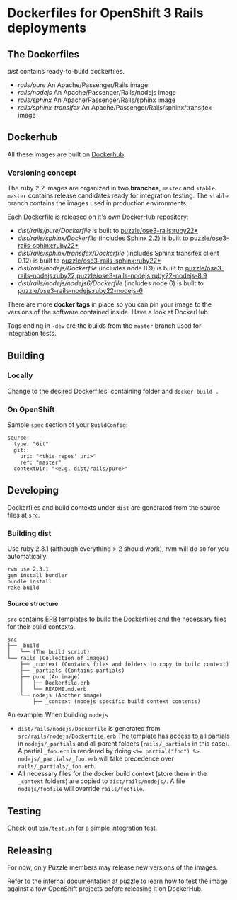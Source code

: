 # Dockerfiles for OpenShift 3 Rails deployments

## The Dockerfiles

_dist_ contains ready-to-build dockerfiles.

* _rails/pure_ An Apache/Passenger/Rails image
* _rails/nodejs_ An Apache/Passenger/Rails/nodejs image
* _rails/sphinx_ An Apache/Passenger/Rails/sphinx image
* _rails/sphinx-transifex_ An Apache/Passenger/Rails/sphinx/transifex image

## Dockerhub

All these images are built on [Dockerhub](https://hub.docker.com/u/puzzle/).

### Versioning concept

The ruby 2.2 images are organized in two **branches**, `master` and `stable`.
`master` contains release candidates ready for integration testing.
The `stable` branch contains the images used in production environments.

Each Dockerfile is released on it's own DockerHub repository:

* _dist/rails/pure/Dockerfile_ is built to [puzzle/ose3-rails:ruby22*](https://hub.docker.com/r/puzzle/ose3-rails)
* _dist/rails/sphinx/Dockerfile_ (includes Sphinx 2.2) is built to [puzzle/ose3-rails-sphinx:ruby22*](https://hub.docker.com/r/puzzle/ose3-rails-sphinx/tags/)
* _dist/rails/sphinx/transifex/Dockerfile_ (includes Sphinx transifex client 0.12) is built to [puzzle/ose3-rails-sphinx:ruby22*](https://hub.docker.com/r/puzzle/ose3-rails-sphinx/tags/)
* _dist/rails/nodejs/Dockerfile_ (includes node 8.9) is built to [puzzle/ose3-rails-nodejs:ruby22,puzzle/ose3-rails-nodejs:ruby22-nodejs-8.9](https://hub.docker.com/r/puzzle/ose3-rails-nodejs/tags/)
* _dist/rails/nodejs/nodejs6/Dockerfile_ (includes node 6) is built to [puzzle/ose3-rails-nodejs:ruby22-nodejs-6](https://hub.docker.com/r/puzzle/ose3-rails-nodejs/tags/)

There are more **docker tags** in place so you can pin your image to the versions of the software contained inside. Have a look at DockerHub.

Tags ending in `-dev` are the builds from the `master` branch used for integration tests.

## Building

### Locally

Change to the desired Dockerfiles' containing folder and `docker build .`

### On OpenShift

Sample `spec` section of your `BuildConfig`:

    source:
      type: "Git"
      git: 
        uri: "<this repos' uri>"
        ref: "master"
      contextDir: "<e.g. dist/rails/pure>" 

## Developing

Dockerfiles and build contexts under `dist` are generated from the source files at `src`.

### Building dist

Use ruby 2.3.1 (although everything > 2 should work), rvm will do so for you automatically.
 
    rvm use 2.3.1
    gem install bundler
    bundle install
    rake build
    
#### Source structure

`src` contains ERB templates to build the Dockerfiles and the necessary files for their build contexts.

    src
    ├── _build
    │   └── (The build script)
    └── rails (Collection of images)
        ├── _context (Contains files and folders to copy to build context)
        ├── _partials (Contains partials)
        ├── pure (An image)
        │   ├── Dockerfile.erb
        │   └── README.md.erb
        └── nodejs (Another image)
            ├── _context (nodejs specific build context contents)

An example: When building `nodejs`

* `dist/rails/nodejs/Dockerfile` is generated from `src/rails/nodejs/Dockerfile.erb`
  The template has access to all partials in `nodejs/_partials` and all parent folders (`rails/_partials` in this case). A partial `_foo.erb` is rendered by doing `<%= partial("foo") %>`. `nodejs/_partials/_foo.erb` will take precedence over `rails/_partials/_foo.erb`.
* All necessary files for the docker build context (store them in the `_context` folders) are copied to `dist/rails/nodejs/`. A file `nodejs/foofile` will override `rails/foofile`.

## Testing

Check out `bin/test.sh` for a simple integration test.

## Releasing

For now, only Puzzle members may release new versions of the images.

Refer to the [internal documentation at puzzle](https://gitlab.puzzle.ch/pitc_ruby/ose3-rails-configmanagement/blob/master/doc/operations/README.md) to learn how to test the image against a fow OpenShift projects before releasing it on DockerHub.
